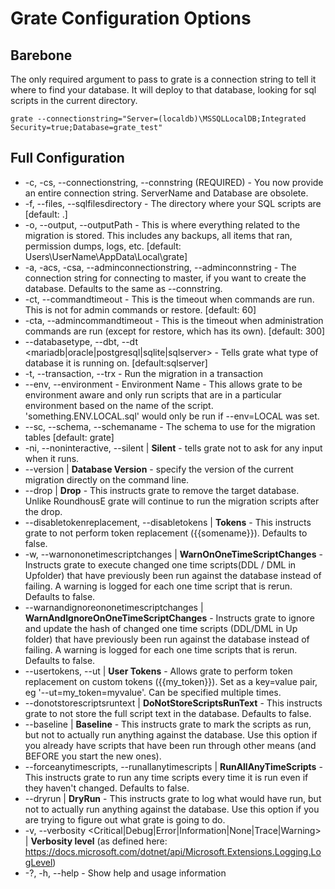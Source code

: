 # Grate Configuration Options

## Barebone
The only required argument to pass to grate is a connection string to tell it where to find your database. It will deploy to that database, looking for sql scripts in the current directory.

```
grate --connectionstring="Server=(localdb)\MSSQLLocalDB;Integrated Security=true;Database=grate_test"
```

## Full Configuration

* -c, -cs, --connectionstring, --connstring <connectionstring> (REQUIRED) - You now provide an entire connection string. ServerName and Database are obsolete.
* -f, --files, --sqlfilesdirectory <sqlfilesdirectory> - The directory where your SQL scripts are [default: .]
* -o, --output, --outputPath <outputPath> - This is where everything related to the migration is stored. This includes any backups, all items that ran, permission dumps, logs, etc. [default: Users\UserName\AppData\Local\grate]
* -a, -acs, -csa, --adminconnectionstring, --adminconnstring <adminconnectionstring> - The connection string for connecting to master, if you want to create the database.  Defaults to the same as --connstring.
* -ct, --commandtimeout <commandtimeout> - This is the timeout when commands are run. This is not for admin commands or restore. [default: 60]
* -cta, --admincommandtimeout <admincommandtimeout> - This is the timeout when administration commands are run (except for restore, which has its own). [default: 300]
* --databasetype, --dbt, --dt <mariadb|oracle|postgresql|sqlite|sqlserver> - Tells grate what type of database it is running on. [default:sqlserver]
* -t, --transaction, --trx <transaction> - Run the migration in a transaction
* --env, --environment <environment> - Environment Name - This allows grate to be environment aware and only run scripts that are in a particular environment based on the name of the script.  'something.ENV.LOCAL.sql' would only be run if --env=LOCAL was set.
* --sc, --schema, --schemaname <schemaname> - The schema to use for the migration tables [default: grate]
* -ni, --noninteractive, --silent | **Silent** - tells grate not to ask for any input when it runs.
* --version <version> | **Database Version** - specify the version of the current migration directly on the command line.
* --drop | **Drop** - This instructs grate to remove the target database. Unlike RoundhousE grate will continue to run the migration scripts after the drop.
* --disabletokenreplacement, --disabletokens | **Tokens** - This instructs grate to not perform token replacement ({{somename}}). Defaults to false.
* -w, --warnononetimescriptchanges | **WarnOnOneTimeScriptChanges** - Instructs grate to execute changed one time scripts(DDL / DML in Upfolder) that have previously been run against the database instead of failing. A warning is logged for each one time script that is rerun. Defaults to false.
* --warnandignoreononetimescriptchanges | **WarnAndIgnoreOnOneTimeScriptChanges** - Instructs grate to ignore and update the hash of changed one time scripts (DDL/DML in Up folder) that have previously been run against the database instead of failing. A warning is logged for each one time scripts that is rerun. Defaults to false.
* --usertokens, --ut <usertokens> | **User Tokens** - Allows grate to perform token replacement on custom tokens ({{my_token}}). Set as a key=value pair, eg '--ut=my_token=myvalue'. Can be specified multiple times.
* --donotstorescriptsruntext | **DoNotStoreScriptsRunText** - This instructs grate to not store the full script text in the database. Defaults to false.
* --baseline | **Baseline** - This instructs grate to mark the scripts as run, but not to actually run anything against the database. Use this option if you already have scripts that have been run through other means (and BEFORE you start the new ones).
* --forceanytimescripts, --runallanytimescripts | **RunAllAnyTimeScripts** - This instructs grate to run any time scripts every time it is run even if they haven't changed. Defaults to false.
* --dryrun | **DryRun** - This instructs grate to log what would have run, but not to actually run anything against the database.  Use this option if you are trying to figure out what grate is going to do.
* -v, --verbosity <Critical|Debug|Error|Information|None|Trace|Warning> | **Verbosity level** (as defined here: https://docs.microsoft.com/dotnet/api/Microsoft.Extensions.Logging.LogLevel)
* -?, -h, --help - Show help and usage information